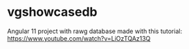 # vgshowcasedb
Angular 11 project with rawg database made with this tutorial: https://www.youtube.com/watch?v=LiOzTQAz13Q
